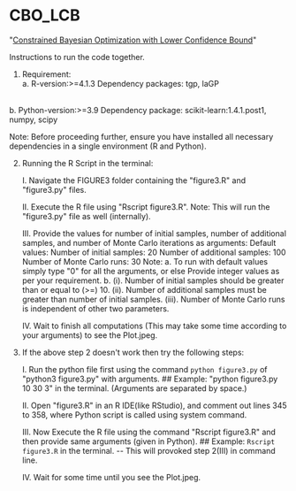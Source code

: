 # CBO_LCB
"[Constrained Bayesian Optimization with Lower Confidence Bound](https://doi.org/10.1080/00401706.2024.2336535)"

Instructions to run the code together.

1. Requirement: <br>
    a. R-version:>=4.1.3
        Dependency packages: tgp, laGP
<br>
    b. Python-version:>=3.9
        Dependency package: scikit-learn:1.4.1.post1, numpy, scipy
 
Note: Before proceeding further, ensure you have installed all necessary dependencies in a single environment (R and Python).

2. Running the R Script in the terminal:

    I. Navigate the FIGURE3 folder containing the "figure3.R" and "figure3.py" files.
    
    II. Execute the R file using "Rscript figure3.R".
            Note: This will run the "figure3.py" file as well (internally).

    III. Provide the values for number of initial samples, number of additional samples, and number of Monte Carlo iterations as arguments:
            Default values: Number of initial samples: 20
                            Number of additional samples: 100
                            Number of Monte Carlo runs: 30
            Note: a. To run with default values simply type "0" for all the arguments, or else Provide integer values as per your requirement.
                  b. (i). Number of initial samples should be greater than or equal to (>=) 10.
                     (ii). Number of additional samples must be greater than number of initial samples.
                     (iii). Number of Monte Carlo runs is independent of other two parameters.

    IV. Wait to finish all computations (This may take some time according to your arguments) to see the Plot.jpeg.


3. If the above step 2 doesn't work then try the following steps:

    I. Run the python file first using the command `python figure3.py` of "python3 figure3.py" with arguments.
            ## Example:  "python figure3.py 10 30 3" in the terminal. (Arguments are separated by space.)

    II. Open "figure3.R" in an R IDE(like RStudio), and comment out lines 345 to 358, where Python script is called using system command.
    
    III. Now Execute the R file using the command "Rscript figure3.R" and then provide same arguments (given in Python).
            ## Example:  `Rscript figure3.R` in the terminal. 
                        -- This will provoked step 2(III) in command line.
    
    IV. Wait for some time until you see the Plot.jpeg.
